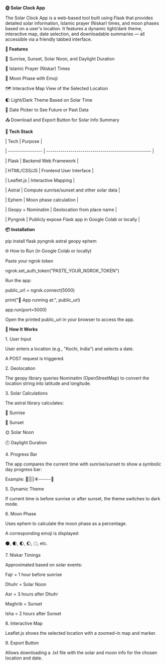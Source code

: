 **🌞 Solar Clock App**

The Solar Clock App is a web-based tool built using Flask that provides detailed solar information, Islamic prayer (Niskar) times, and moon phases based on a user's location. It features a dynamic light/dark theme, interactive map, date selection, and downloadable summaries — all accessible via a friendly tabbed interface.



**🔧 Features**

🌅 Sunrise, Sunset, Solar Noon, and Daylight Duration



🕌 Islamic Prayer (Niskar) Times



🌙 Moon Phase with Emoji



🗺️ Interactive Map View of the Selected Location



🌓 Light/Dark Theme Based on Solar Time



📅 Date Picker to See Future or Past Data



📤 Download and Export Button for Solar Info Summary



**🚀 Tech Stack**

| Tech              | Purpose                                              |

| ----------------- | ---------------------------------------------------- |

| Flask             | Backend Web Framework                                |

| HTML/CSS/JS       | Frontend User Interface                              |

| Leaflet.js        | Interactive Mapping                                  |

| Astral            | Compute sunrise/sunset and other solar data          |

| Ephem             | Moon phase calculation                               |

| Geopy + Nominatim | Geolocation from place name                          |

| Pyngrok           | Publicly expose Flask app in Google Colab or locally |





**📦 Installation**

pip install flask pyngrok astral geopy ephem

🌐 How to Run (in Google Colab or locally)

Paste your ngrok token

ngrok.set\_auth\_token("PASTE\_YOUR\_NGROK\_TOKEN")

Run the app:



public\_url = ngrok.connect(5000)

print("🚀 App running at:", public\_url)

app.run(port=5000)

Open the printed public\_url in your browser to access the app.



**🧠 How It Works**

1\. User Input

User enters a location (e.g., "Kochi, India") and selects a date.



A POST request is triggered.



2\. Geolocation

The geopy library queries Nominatim (OpenStreetMap) to convert the location string into latitude and longitude.



3\. Solar Calculations

The astral library calculates:



🌅 Sunrise



🌇 Sunset



🌞 Solar Noon



🕗 Daylight Duration



4\. Progress Bar

The app compares the current time with sunrise/sunset to show a symbolic day progress bar:



Example: 🌅||||☀️------🌇



5\. Dynamic Theme

If current time is before sunrise or after sunset, the theme switches to dark mode.



6\. Moon Phase

Uses ephem to calculate the moon phase as a percentage.



A corresponding emoji is displayed:



🌑, 🌒, 🌓, 🌔, 🌕, etc.



7\. Niskar Timings

Approximated based on solar events:



Fajr = 1 hour before sunrise



Dhuhr = Solar Noon



Asr = 3 hours after Dhuhr



Maghrib = Sunset



Isha = 2 hours after Sunset



8\. Interactive Map

Leaflet.js shows the selected location with a zoomed-in map and marker.



9\. Export Button

Allows downloading a .txt file with the solar and moon info for the chosen location and date.

